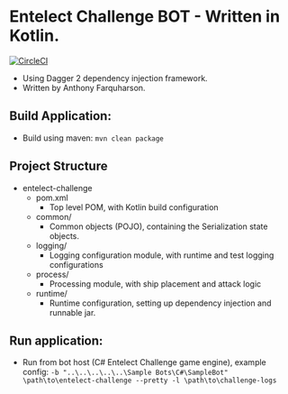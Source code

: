 # Entelect Challenge BOT - Written in Kotlin.

[![CircleCI](https://circleci.com/gh/ScooterDelta/entelect-challenge-2017.svg?style=svg)](https://circleci.com/gh/ScooterDelta/entelect-challenge-2017)

- Using Dagger 2 dependency injection framework.
- Written by Anthony Farquharson.

## Build Application:
- Build using maven: 
```mvn clean package```

## Project Structure
- entelect-challenge
	- pom.xml
		- Top level POM, with Kotlin build configuration
	- common/
		- Common objects (POJO), containing the Serialization state objects.
	- logging/
		- Logging configuration module, with runtime and test logging configurations
	- process/
		- Processing module, with ship placement and attack logic
	- runtime/
		- Runtime configuration, setting up dependency injection and runnable jar.

## Run application:
- Run from bot host (C# Entelect Challenge game engine), example config:
```-b "..\..\..\..\..\Sample Bots\C#\SampleBot" \path\to\entelect-challenge --pretty -l \path\to\challenge-logs```
